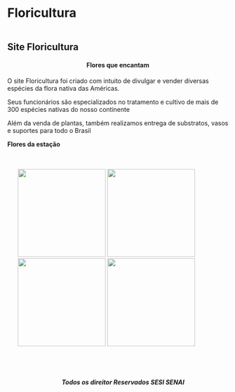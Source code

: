 # Floricultura
<img src="https://as1.ftcdn.net/v2/jpg/03/06/53/28/1000_F_306532845_ozGmIyjJM3K9aZFXNxvD3jpEJeHgeM2J.jpg" alt="">
<h2> Site Floricultura</h2>
<h4 align="center">Flores que encantam</h4>
<p>O site Floricultura foi criado com intuito de divulgar e vender diversas espécies da flora nativa das Américas. </p>
<p>Seus funcionários são especializados no tratamento e cultivo de mais de 300 espécies nativas do nosso continente</p>
<p>Além da venda de plantas, também realizamos entrega de substratos, vasos e suportes para todo o Brasil </p>
<b>Flores da estação</b>
<br>
<br>
<br>
<ul style="text-align: center>
                <li>Verão</li>
                <li>Inverno</li>
                <li>Outono</li>
                <li>Primavera</li>


</ul>
<br>
<br>
<div  align="center"  >
    <img style="width: 200px; height: 200px;" src="https://static.significados.com.br/foto/flor-de-lotus_dt.jpg" alt="">
    <img style="width: 200px; height: 200px;" src="https://img.freepik.com/fotos-gratis/close-vertical-de-uma-rosa-florescendo-na-vegetacao_181624-48119.jpg?w=740&t=st=1683157776~exp=1683158376~hmac=9155adeedf62d3847a6ed012a027a519d04ead463529493220b7b0a75562009b" alt="">
    <img style="width: 200px; height: 200px;" src="https://img.freepik.com/fotos-gratis/close-up-flor-rosa-em-amarelo_23-2147759159.jpg?w=826&t=st=1683157573~exp=1683158173~hmac=e28319a748aa72b636295a901badce888e5bf25f30c0aaa4290e03e463135c9b" alt="">
    <img style="width: 200px; height: 200px;" src="https://img.freepik.com/fotos-gratis/flores-brancas-tropicais-de-close-up_23-2148249146.jpg?w=740&t=st=1683157881~exp=1683158481~hmac=1bc0be42092903b03f24186c5c91113c41c9751f86444039e85ad7ca5cc3abec" alt="">
    
</div>

<br>
<br>
<br>
<br>


<h5 align="center">Todos os direitor Reservados SESI SENAI </h5>

<img src="https://as1.ftcdn.net/v2/jpg/05/11/44/18/1000_F_511441889_ZnKPoIJz9NgaGaEioAxaHtoAuO0tO1Sp.jpg" alt="">